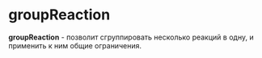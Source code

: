 # groupReaction

**groupReaction** - позволит сгруппировать несколько реакций в одну, и применить к ним общие ограничения.




